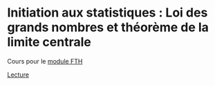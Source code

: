 # Initiation aux statistiques : Loi des grands nombres et théorème de la limite centrale

Cours pour le [module FTH](https://www.ecofog.gf/spip.php?rubrique45)

[Lecture](https://ericmarcon.github.io/Cours-InitStat-TCL/contexte.html)
